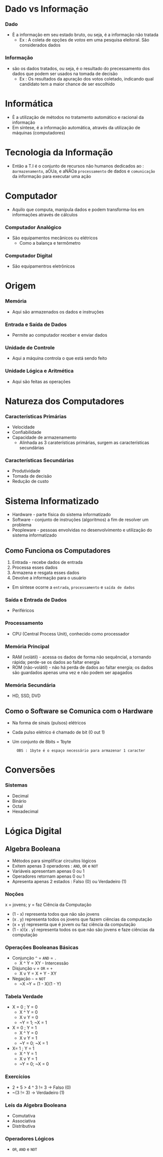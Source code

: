 # Dado vs Informação
### Dado
* È a informação em seu estado bruto, ou seja, é a informação não tratada
    * Ex : A coleta de opções de *votos* em uma pesquisa eleitoral. São considerados dados
### Informação
* são os dados tratados, ou seja, é o resultado do precessamento dos dados que podem ser usados na tomada de decisão
    * Ex : Os resultados da apuração dos votos coletado, indicando qual candidato tem a maior chance de ser escolhido
# Informática
* È a utilização de métodos no tratamento automático e racional da informação
* Em síntese, é a informação automática, através da utilização de máquinas (computadores)
# Tecnologia da Informação
* Então a T.I é o conjunto de recursos não humanos dedicados ao : a`armazenamento`, aOUa, e aNÃOa `processamento` de dados e `comunicação` da informação para executar uma ação 
# Computador
* Aquilo que computa, manipula dados e podem transforma-los em informações através de cálculos
### Computador Analógico
* São equipamentos mecânicos ou elétricos
    * Como a balança e termômetro
### Computador Digital
* São equipamentros eletrônicos
# Origem 
### Memória
* Aqui são armazenados os dados e instruções
### Entrada e Saída de Dados
* Permite ao computador receber e enviar dados
### Unidade de Controle
* Aqui a máquina controla o que está sendo feito
### Unidade Lógica e Aritmética
* Aqui são feitas as operações
# Natureza dos Computadores
### Características Primárias
* Velocidade
* Confiabilidade
* Capacidade de armazenamento
    * Alinhada as 3 caraterísticas primárias, surgem as características secundárias
### Características Secundárias
* Produtividade
* Tomada de decisão
* Redução de custo
# Sistema Informatizado
* Hardware - parte física do sistema informatizado
* Software - conjunto de instruções (algoritmos) a fim de resolver um problema
* Peopleware - pessoas envolvidas no desenvolvimento e utilização do sistema informatizado
## Como Funciona os Computadores
1. Entrada - recebe dados de entrada
2. Processa esses dados
3. Armazena e resgata esses dados
4. Devolve a informação para o usuário
* Em síntese ocorre a `entrada`, `processamento` e `saída de dados`
### Saída e Entrada de Dados
* Periféricos
### Processamento
* CPU (Central Process Unit), conhecido como processador
### Memória Principal
* RAM (volátil) - acessa os dados de forma não sequêncial, a tornando rápida; perde-se os dados ao faltar energia
* ROM (não-volátil) - não há perda de dados ao faltar energia; os dados são guardados apenas uma vez e não podem ser apagados
### Memória Secundária
* HD, SSD, DVD
## Como o Software se Comunica com o Hardware
* Na forma de sinais (pulsos) elétricos
* Cada pulso elétrico é chamado de bit (0 out 1)
* Um conjunto de 8bits = 1byte
    
        OBS : 1byte é o espaço necessário para armazenar 1 caracter
# Conversões
### Sistemas
* Decimal
* Binário 
* Octal
* Hexadecimal
# Lógica Digital
## Algebra Booleana 
* Métodos para simplificar circuitos lógicos
* Exitem apenas 3 operadores : `AND`, `OR` e `NOT`
* Variáveis apresentam apenas 0 ou 1 
* Operadores retornam apenas 0 ou 1
* Apresenta apenas 2 estados : Falso (0) ou Verdadeiro (1)
### Noções
x = jovens; y = faz Ciência da Computação
* (1 - x) representa todos que não são jovens
* (x . y) representa todos os jovens que fazem ciências da computação
* (x + y) representa que é jovem ou faz ciência da computação
* (1 - x)(x . y) representa todos os que não são jovens e faze ciências da computação
### Operações Booleanas Básicas
* Conjunção `^` = `AND` = `.`
    * X ^ Y = XY - Intercessão 
* Disjunção `v` = `OR` = `+`
    * X v Y = X + Y - XY  
* Negação `~` = `NOT`
    * ~X ~Y = (1 - X)(1 - Y)
### Tabela Verdade
* X = 0 ; Y = 0
    * X ^ Y = 0
    * X v Y = 0 
    * ~Y = 1; ~X = 1
* X = 0 ; Y = 1 
    * X ^ Y = 0
    * X v Y = 1 
    * ~Y = 0; ~X = 1
* X= 1 ; Y = 1
    * X ^ Y = 1
    * X v Y = 1 
    * ~Y = 0; ~X = 0
### Exercícios
* 2 + 5 > 4 ^ 3 != 3 -> Falso (0)
* ~(3 != 3) -> Verdadeiro (1)
### Leís da Algebra Booleana
* Comutativa
* Associativa
* Distributiva
### Operadores Lógicos
* `OR`, `AND` e `NOT`
